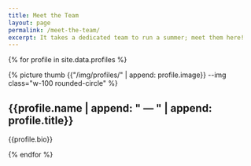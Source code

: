 ```yaml
---
title: Meet the Team
layout: page
permalink: /meet-the-team/
excerpt: It takes a dedicated team to run a summer; meet them here!
---
```


{% for profile in site.data.profiles %}

<div class="row my-3">
  <div class="col-8 col-md-3 mx-auto pb-3">
    {% picture thumb {{"/img/profiles/" | append: profile.image}} --img class="w-100 rounded-circle" %}
  </div>
  <div class="col-12 col-md-9">
    <h2 class="card-title">{{profile.name | append: " &mdash; " | append: profile.title}}</h2>
    <p class="card-text">{{profile.bio}}</p>
  </div>
</div>

{% endfor %}
